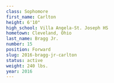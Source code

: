 ```yaml
---
class: Sophomore
first_name: Carlton
height: 6'10"
high_school: Villa Angela-St. Joseph HS
hometown: Cleveland, Ohio
last_name: Bragg Jr.
number: 15
position: Forward
slug: 2016-bragg-jr-carlton
status: active
weight: 240 lbs.
year: 2016
---
```

